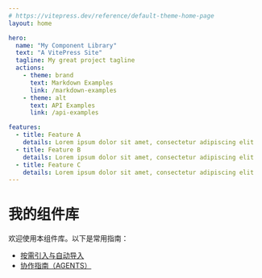 ```yaml
---
# https://vitepress.dev/reference/default-theme-home-page
layout: home

hero:
  name: "My Component Library"
  text: "A VitePress Site"
  tagline: My great project tagline
  actions:
    - theme: brand
      text: Markdown Examples
      link: /markdown-examples
    - theme: alt
      text: API Examples
      link: /api-examples

features:
  - title: Feature A
    details: Lorem ipsum dolor sit amet, consectetur adipiscing elit
  - title: Feature B
    details: Lorem ipsum dolor sit amet, consectetur adipiscing elit
  - title: Feature C
    details: Lorem ipsum dolor sit amet, consectetur adipiscing elit
---
```


# 我的组件库

欢迎使用本组件库。以下是常用指南：

- [按需引入与自动导入](./guide/auto-import.md)
- [协作指南（AGENTS）](./guide/agents.md)
